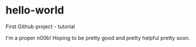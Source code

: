 # hello-world
First Github project - tutorial

I'm a proper n00b!  Hoping to be pretty good and pretty helpful pretty soon.
